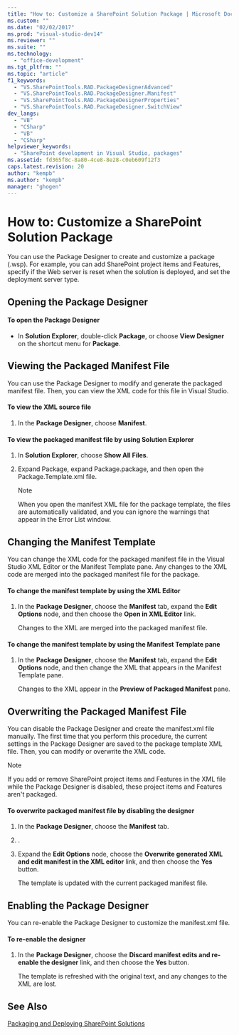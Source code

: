 ```yaml
---
title: "How to: Customize a SharePoint Solution Package | Microsoft Docs"
ms.custom: ""
ms.date: "02/02/2017"
ms.prod: "visual-studio-dev14"
ms.reviewer: ""
ms.suite: ""
ms.technology: 
  - "office-development"
ms.tgt_pltfrm: ""
ms.topic: "article"
f1_keywords: 
  - "VS.SharePointTools.RAD.PackageDesignerAdvanced"
  - "VS.SharePointTools.RAD.PackageDesigner.Manifest"
  - "VS.SharePointTools.RAD.PackageDesignerProperties"
  - "VS.SharePointTools.RAD.PackageDesigner.SwitchView"
dev_langs: 
  - "VB"
  - "CSharp"
  - "VB"
  - "CSharp"
helpviewer_keywords: 
  - "SharePoint development in Visual Studio, packages"
ms.assetid: fd365f8c-8a80-4ce8-8e28-c0eb609f12f3
caps.latest.revision: 20
author: "kempb"
ms.author: "kempb"
manager: "ghogen"
---
```

# How to: Customize a SharePoint Solution Package
  You can use the Package Designer to create and customize a package (.wsp). For example, you can add SharePoint project items and Features, specify if the Web server is reset when the solution is deployed, and set the deployment server type.  
  
## Opening the Package Designer  
  
#### To open the Package Designer  
  
-   In **Solution Explorer**, double-click **Package**, or choose **View Designer** on the shortcut menu for **Package**.  
  
## Viewing the Packaged Manifest File  
 You can use the Package Designer to modify and generate the packaged manifest file. Then, you can view the XML code for this file in Visual Studio.  
  
#### To view the XML source file  
  
1.  In the **Package Designer**, choose **Manifest**.  
  
#### To view the packaged manifest file by using Solution Explorer  
  
1.  In **Solution Explorer**, choose **Show All Files**.  
  
2.  Expand Package, expand Package.package, and then open the Package.Template.xml file.  
  
    > [!NOTE]  
    >  When you open the manifest XML file for the package template, the files are automatically validated, and you can ignore the warnings that appear in the Error List window.  
  
## Changing the Manifest Template  
 You can change the XML code for the packaged manifest file in the Visual Studio XML Editor or the Manifest Template pane. Any changes to the XML code are merged into the packaged manifest file for the package.  
  
#### To change the manifest template by using the XML Editor  
  
1.  In the **Package Designer**, choose the **Manifest** tab, expand the **Edit Options** node, and then choose the **Open in XML Editor** link.  
  
     Changes to the XML are merged into the packaged manifest file.  
  
#### To change the manifest template by using the Manifest Template pane  
  
1.  In the **Package Designer**, choose the **Manifest** tab, expand the **Edit Options** node, and then change the XML that appears in the Manifest Template pane.  
  
     Changes to the XML appear in the **Preview of Packaged Manifest** pane.  
  
## Overwriting the Packaged Manifest File  
 You can disable the Package Designer and create the manifest.xml file manually. The first time that you perform this procedure, the current settings in the Package Designer are saved to the package template XML file. Then, you can modify or overwrite the XML code.  
  
> [!NOTE]  
>  If you add or remove SharePoint project items and Features in the XML file while the Package Designer is disabled, these project items and Features aren't packaged.  
  
#### To overwrite packaged manifest file by disabling the designer  
  
1.  In the **Package Designer**, choose the **Manifest** tab.  
  
2.  .  
  
3.  Expand the **Edit Options** node, choose the **Overwrite generated XML and edit manifest in the XML editor** link, and then choose the **Yes** button.  
  
     The template is updated with the current packaged manifest file.  
  
## Enabling the Package Designer  
 You can re-enable the Package Designer to customize the manifest.xml file.  
  
#### To re-enable the designer  
  
1.  In the **Package Designer**, choose the **Discard manifest edits and re-enable the designer** link, and then choose the **Yes** button.  
  
     The template is refreshed with the original text, and any changes to the XML are lost.  
  
## See Also  
 [Packaging and Deploying SharePoint Solutions](../sharepoint/packaging-and-deploying-sharepoint-solutions.md)  
  
  
